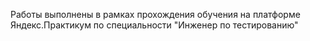 Работы выполнены в рамках прохождения обучения на платформе Яндекс.Практикум по специальности "Инженер по тестированию" 
